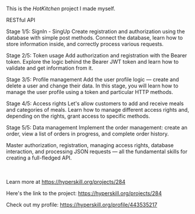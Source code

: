 This is the *HotKitchen* project I made myself.

RESTful API

Stage 1/5: SignIn - SingUp
Create registration and authorization using the database with simple post methods. Connect the database, learn how to store information inside, and correctly process various requests.

Stage 2/5: Token usage
Add authorization and registration with the Bearer token. Explore the logic behind the Bearer JWT token and learn how to validate and get information from it.

Stage 3/5: Profile management
Add the user profile logic — create and delete a user and change their data. In this stage, you will learn how to manage the user profile using a token and particular HTTP methods.

Stage 4/5: Access rights
Let's allow customers to add and receive meals and categories of meals. Learn how to manage different access rights and, depending on the rights, grant access to specific methods.

Stage 5/5: Data management
Implement the order management: create an order, view a list of orders in progress, and complete order history.

<p>Master authorization, registration, managing access rights, database interaction, and processing JSON requests — all the fundamental skills for creating a full-fledged API.</p><br/><br/>Learn more at <a href="https://hyperskill.org/projects/284">https://hyperskill.org/projects/284</a>

Here's the link to the project: https://hyperskill.org/projects/284

Check out my profile: https://hyperskill.org/profile/443535217


